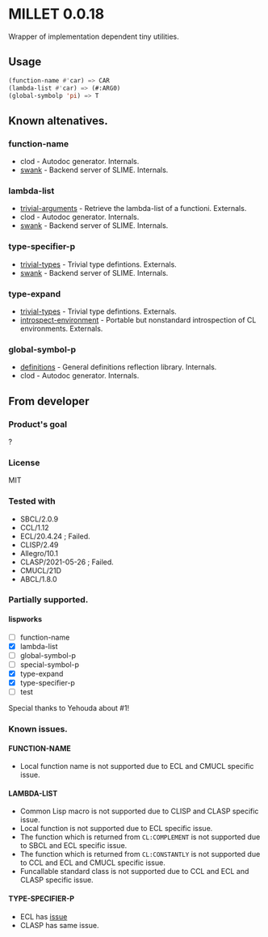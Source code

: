 # MILLET 0.0.18
Wrapper of implementation dependent tiny utilities.

## Usage

```lisp
(function-name #'car) => CAR
(lambda-list #'car) => (#:ARG0)
(global-symbolp 'pi) => T
```

## Known altenatives.
### function-name
* clod - Autodoc generator. Internals.
* [swank](https://github.com/slime/slime) - Backend server of SLIME. Internals.

### lambda-list
* [trivial-arguments](https://github.com/Shinmera/trivial-arguments) - Retrieve the lambda-list of a functioni. Externals.
* clod - Autodoc generator. Internals.
* [swank](https://github.com/slime/slime) - Backend server of SLIME. Internals.

### type-specifier-p
* [trivial-types](https://github.com/m2ym/trivial-types) - Trivial type defintions. Externals.
* [swank](https://github.com/slime/slime) - Backend server of SLIME. Internals.

### type-expand
* [trivial-types](https://github.com/m2ym/trivial-types) - Trivial type defintions. Externals.
* [introspect-environment](https://github.com/Bike/introspect-environment) - Portable but nonstandard introspection of CL environments. Externals.

### global-symbol-p
* [definitions](https://github.com/Shinmera/definitions) - General definitions reflection library. Internals.
* clod - Autodoc generator. Internals.

## From developer
### Product's goal
?
### License
MIT

### Tested with
* SBCL/2.0.9
* CCL/1.12
* ECL/20.4.24 ; Failed.
* CLISP/2.49
* Allegro/10.1
* CLASP/2021-05-26 ; Failed.
* CMUCL/21D
* ABCL/1.8.0

### Partially supported.
#### lispworks

- [ ] function-name
- [x] lambda-list
- [ ] global-symbol-p
- [ ] special-symbol-p
- [x] type-expand
- [x] type-specifier-p
- [ ] test

Special thanks to Yehouda about #1!

### Known issues.
#### FUNCTION-NAME
* Local function name is not supported due to ECL and CMUCL specific issue.
#### LAMBDA-LIST
* Common Lisp macro is not supported due to CLISP and CLASP specific issue.
* Local function is not supported due to ECL specific issue.
* The function which is returned from `CL:COMPLEMENT` is not supported due to SBCL and ECL specific issue.
* The function which is returned from `CL:CONSTANTLY` is not supported due to CCL and ECL and CMUCL specific issue.
* Funcallable standard class is not supported due to CCL and ECL and CLASP specific issue.
#### TYPE-SPECIFIER-P
* ECL has [issue](https://gitlab.com/embeddable-common-lisp/ecl/-/issues/570)
* CLASP has same issue.
